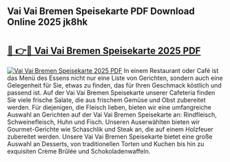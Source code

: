 ## Vai Vai Bremen Speisekarte PDF Download Online 2025 jk8hk

# <h2><a href="http://gcdlbc3.nevu.top/?p=Vai+Vai+Bremen+Speisekarte">🔗 👉🔴 Vai Vai Bremen Speisekarte 2025 PDF</a></h2>

[![Vai Vai Bremen Speisekarte 2025 PDF](https://i.imgur.com/dBaPXMq.png)](http://gcdlbc3.nevu.top/?p=Vai+Vai+Bremen+Speisekarte)
In einem Restaurant oder Café ist das Menü des Essens nicht nur eine Liste von Gerichten, sondern auch eine Gelegenheit für Sie, etwas zu finden, das für Ihren Geschmack köstlich und passend ist. Auf der Vai Vai Bremen Speisekarte unserer Cafeteria finden Sie viele frische Salate, die aus frischem Gemüse und Obst zubereitet werden. Für diejenigen, die Fleisch lieben, bieten wir eine umfangreiche Auswahl an Gerichten auf der Vai Vai Bremen Speisekarte an: Rindfleisch, Schweinefleisch, Huhn und Fisch. Unseren Auserwählten bieten wir Gourmet-Gerichte wie Schaschlik und Steak an, die auf einem Holzfeuer zubereitet werden. Unsere Vai Vai Bremen Speisekarte bietet eine große Auswahl an Desserts, von traditionellen Torten und Kuchen bis hin zu exquisiten Crème Brûlée und Schokoladenwaffeln.
